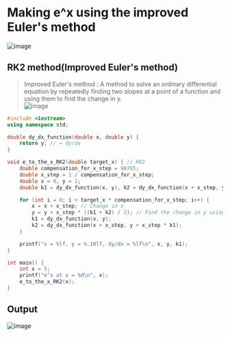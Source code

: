 # Making e^x using the improved Euler's method
![image](https://user-images.githubusercontent.com/67142421/150201715-d2add600-ac30-4f92-bf3c-007255ea6b3c.png)

## RK2 method(Improved Euler's method)
>Improved Euler's method : A method to solve an ordinary differential equation by repeatedly finding two slopes at a point of a function and using them to find the change in y.<br>
![image](https://user-images.githubusercontent.com/67142421/150201532-c7a4f44a-4cbc-4861-af31-9ecb29f13ca8.png)

~~~c++
#include <iostream>
using namespace std;

double dy_dx_function(double x, double y) {
    return y; // = dy/dx
}

void e_to_the_x_RK2(double target_x) { // RK2
    double compensation_for_x_step = 98765;
    double x_step = 1 / compensation_for_x_step;
    double x = 0, y = 1;
    double k1 = dy_dx_function(x, y), k2 = dy_dx_function(x + x_step, y + x_step * k1); // two slopes

    for (int i = 0; i < target_x * compensation_for_x_step; i++) {
        x = x + x_step; // Change in x
        y = y + x_step * ((k1 + k2) / 2); // Find the change in y using the average of the two slopes.
        k1 = dy_dx_function(x, y);
        k2 = dy_dx_function(x + x_step, y + x_step * k1);
    }

    printf("x = %lf, y = %.10lf, dy/dx = %lf\n", x, y, k1);
}

int main() {
    int x = 5;
    printf("e^x at x = %d\n", x);
    e_to_the_x_RK2(x);
}
~~~
## Output
![image](https://user-images.githubusercontent.com/67142421/150208208-a07f6bd3-11a5-4a36-b822-c5bfa79b10f5.png)
